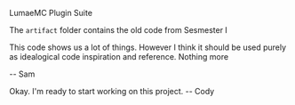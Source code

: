 LumaeMC Plugin Suite


The `artifact` folder contains the old code from Sesmester I

This code shows us a lot of things. However I think it should be used purely as idealogical code inspiration and reference. Nothing more

 -- Sam


Okay. I'm ready to start working on this project.
 -- Cody
